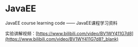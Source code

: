# JavaEE
JavaEE course learning code —— JavaEE课程学习资料

实验讲解视频：[https://www.bilibili.com/video/BV1WY411G7d8](https://www.bilibili.com/video/BV1WY411G7d8?_blank)
